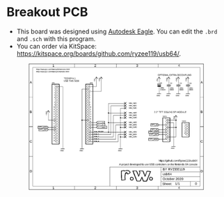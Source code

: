 # Breakout PCB
* This board was designed using [Autodesk Eagle](https://www.autodesk.com/products/eagle/overview). You can edit the `.brd` and `.sch` with this program.
* You can order via KitSpace: https://kitspace.org/boards/github.com/ryzee119/usb64/.

<p align="center"><img src="schematic.png" alt="schematic" width="80%"/></p>